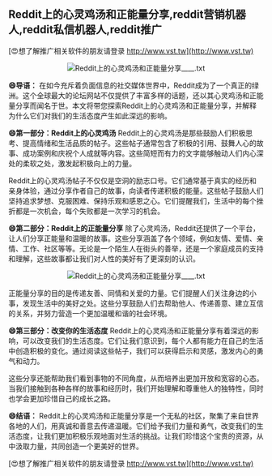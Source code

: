 ## **Reddit上的心灵鸡汤和正能量分享,reddit营销机器人,reddit私信机器人,reddit推广**

[😍想了解推广相关软件的朋友请登录 http://www.vst.tw](http://www.vst.tw)

 <center><img src="https://vst.tw/MP4/tuiguang/png/0.png" alt="Reddit上的心灵鸡汤和正能量分享____.txt"></center>

**😄导语：**
在如今充斥着负面信息的社交媒体世界中，Reddit成为了一个真正的绿洲。这个全球最大的论坛网站不仅提供了丰富多样的话题，还以其心灵鸡汤和正能量分享而闻名于世。本文将带您探索Reddit上的心灵鸡汤和正能量分享，并解释为什么它们对我们的生活态度产生如此深远的影响。

**😄第一部分：Reddit上的心灵鸡汤**
Reddit上的心灵鸡汤是那些鼓励人们积极思考、提高情绪和生活品质的帖子。这些帖子通常包含了积极的引用、鼓舞人心的故事、成功案例和庆祝个人成就等内容。这些简短而有力的文字能够触动人们内心深处的柔软之处，激发起积极向上的力量。

Reddit上的心灵鸡汤帖子不仅仅是空洞的励志口号。它们通常基于真实的经历和亲身体验，通过分享作者自己的故事，向读者传递积极的能量。这些帖子鼓励人们坚持追求梦想、克服困难、保持乐观和感恩之心。它们提醒我们，生活中的每个挫折都是一次机会，每个失败都是一次学习的机会。

**😄第二部分：Reddit上的正能量分享**
除了心灵鸡汤，Reddit还提供了一个平台，让人们分享正能量和温暖的故事。这些分享涵盖了各个领域，例如友情、爱情、亲情、工作、社区等等。无论是一个陌生人在街头的善举，还是一个家庭成员的支持和理解，这些故事都让我们对人性的美好有了更深刻的认识。

 <center><img src="https://vst.tw/MP4/tuiguang/png/3.png" alt="Reddit上的心灵鸡汤和正能量分享____.txt"></center>

正能量分享的目的是传递友善、同情和关爱的力量。它们提醒人们关注身边的小事，发现生活中的美好之处。这些分享鼓励人们去帮助他人、传递善意、建立互信的关系，并努力营造一个更加温暖和谐的社会环境。

**😄第三部分：改变你的生活态度**
Reddit上的心灵鸡汤和正能量分享有着深远的影响，可以改变我们的生活态度。它们让我们意识到，每个人都有能力在自己的生活中创造积极的变化。通过阅读这些帖子，我们可以获得启示和灵感，激发内心的勇气和动力。

这些分享还能帮助我们看到事物的不同角度，从而培养出更加开放和宽容的心态。当我们接触到各种各样的故事和经历时，我们开始理解和尊重他人的独特性，同时也学会更加珍惜自己的成长之路。

**😄结语：**
Reddit上的心灵鸡汤和正能量分享是一个无私的社区，聚集了来自世界各地的人们，用真诚和善意去传递温暖。它们给予我们力量和勇气，改变我们的生活态度，让我们更加积极乐观地面对生活的挑战。让我们珍惜这个宝贵的资源，从中汲取力量，共同创造一个更美好的世界。

[😍想了解推广相关软件的朋友请登录 http://www.vst.tw](http://www.vst.tw)



